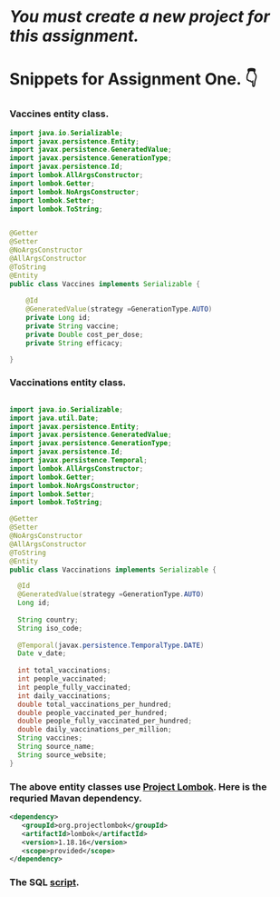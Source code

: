 # *You must create a new project for this assignment.*

# Snippets for Assignment One. :point_down:

### Vaccines entity class.
```java
import java.io.Serializable;
import javax.persistence.Entity;
import javax.persistence.GeneratedValue;
import javax.persistence.GenerationType;
import javax.persistence.Id;
import lombok.AllArgsConstructor;
import lombok.Getter;
import lombok.NoArgsConstructor;
import lombok.Setter;
import lombok.ToString;


@Getter
@Setter
@NoArgsConstructor
@AllArgsConstructor
@ToString
@Entity
public class Vaccines implements Serializable {
    
    @Id
    @GeneratedValue(strategy =GenerationType.AUTO)
    private Long id;
    private String vaccine;
    private Double cost_per_dose;
    private String efficacy;

}
```

### Vaccinations entity class.
```java

import java.io.Serializable;
import java.util.Date;
import javax.persistence.Entity;
import javax.persistence.GeneratedValue;
import javax.persistence.GenerationType;
import javax.persistence.Id;
import javax.persistence.Temporal;
import lombok.AllArgsConstructor;
import lombok.Getter;
import lombok.NoArgsConstructor;
import lombok.Setter;
import lombok.ToString;

@Getter
@Setter
@NoArgsConstructor
@AllArgsConstructor
@ToString
@Entity
public class Vaccinations implements Serializable {

  @Id
  @GeneratedValue(strategy =GenerationType.AUTO)  
  Long id;
 
  String country;
  String iso_code;
  
  @Temporal(javax.persistence.TemporalType.DATE)
  Date v_date; 
 
  int total_vaccinations;
  int people_vaccinated;
  int people_fully_vaccinated; 
  int daily_vaccinations;
  double total_vaccinations_per_hundred;
  double people_vaccinated_per_hundred;
  double people_fully_vaccinated_per_hundred;
  double daily_vaccinations_per_million;
  String vaccines;
  String source_name;
  String source_website;
}
```
### The above entity classes use [Project Lombok](https://projectlombok.org/). Here is the requried Mavan dependency.

```xml
<dependency>
   <groupId>org.projectlombok</groupId>
   <artifactId>lombok</artifactId>
   <version>1.18.16</version>
   <scope>provided</scope>
</dependency>
```

### The SQL [script](data.sql).
